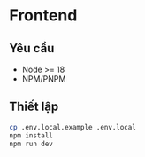 # Frontend

## Yêu cầu
- Node >= 18
- NPM/PNPM

## Thiết lập
```bash
cp .env.local.example .env.local
npm install
npm run dev
